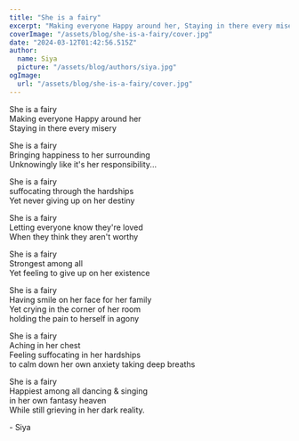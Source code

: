 ```yaml
---
title: "She is a fairy"
excerpt: "Making everyone Happy around her, Staying in there every misery"
coverImage: "/assets/blog/she-is-a-fairy/cover.jpg"
date: "2024-03-12T01:42:56.515Z"
author:
  name: Siya
  picture: "/assets/blog/authors/siya.jpg"
ogImage:
  url: "/assets/blog/she-is-a-fairy/cover.jpg"
---
```

She is a fairy  
Making everyone Happy around her  
Staying in there every misery

She is a fairy  
Bringing happiness to her surrounding  
Unknowingly like it's her responsibility...

She is a fairy   
suffocating through the hardships  
Yet never giving up on her destiny 

She is a fairy  
Letting everyone know they're loved  
When they think they aren't worthy 

She is a fairy  
Strongest among all  
Yet feeling to give up on her existence 

She is a fairy  
Having smile on her face for her family  
Yet crying in the corner of her room  
holding the pain to herself in agony

She is a fairy  
Aching in her chest  
Feeling suffocating in her hardships  
to calm down her own anxiety taking deep breaths 

She is a fairy  
Happiest among all dancing & singing  
in her own fantasy heaven   
While still grieving in her dark reality.

\- Siya
